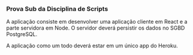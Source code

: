 ### Prova Sub da Disciplina de Scripts

A aplicação consiste em desenvolver uma aplicação cliente em React e a parte servidora em Node. O servidor deverá persistir os dados no SGBD PostgreSQL.

A aplicação como um todo deverá estar em um único app do Heroku.

